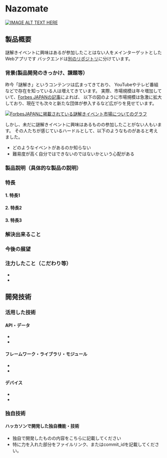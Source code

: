# Nazomate

[![IMAGE ALT TEXT HERE](https://jphacks.com/wp-content/uploads/2024/07/JPHACKS2024_ogp.jpg)](https://www.youtube.com/watch?v=DZXUkEj-CSI)

## 製品概要
謎解きイベントに興味はあるが参加したことはない人をメインターゲットとしたWebアプリです
バックエンドは[別のリポジトリ](https://github.com/kou7306/tk_2437_backend)に分けています。

### 背景(製品開発のきっかけ、課題等）
昨今「謎解き」というコンテンツは広まってきており、
YouTubeやテレビ番組などで存在を知っている人は増えてきています。
実際、市場規模は年々増加していて、[Forbes JAPANの記事](https://forbesjapan.com/articles/detail/26069)によれば、
以下の図のように市場規模は急激に拡大しており、現在でも次々と新たな団体が参入するなど広がりを見せています。

[![ForbesJAPANに掲載されている謎解きイベント市場についてのグラフ](https://images.forbesjapan.com/media/article/26069/images/editor/92dc4beff5681c3b8a76179795580094.jpg?w=640)](https://forbesjapan.com/articles/detail/26069)

しかし、未だに謎解きイベントに興味はあるものの参加したことがない人もいます。
その人たちが感じているハードルとして、以下のようなものがあると考えました。
- どのようなイベントがあるのか知らない
- 難易度が高く自分ではできないのではないかという心配がある


### 製品説明（具体的な製品の説明）


### 特長
#### 1. 特長1
#### 2. 特長2
#### 3. 特長3

### 解決出来ること



### 今後の展望


### 注力したこと（こだわり等）
* 
* 

## 開発技術
### 活用した技術
#### API・データ
* 
* 

#### フレームワーク・ライブラリ・モジュール
* 
* 

#### デバイス
* 
* 

### 独自技術
#### ハッカソンで開発した独自機能・技術
* 独自で開発したものの内容をこちらに記載してください
* 特に力を入れた部分をファイルリンク、またはcommit_idを記載してください。
